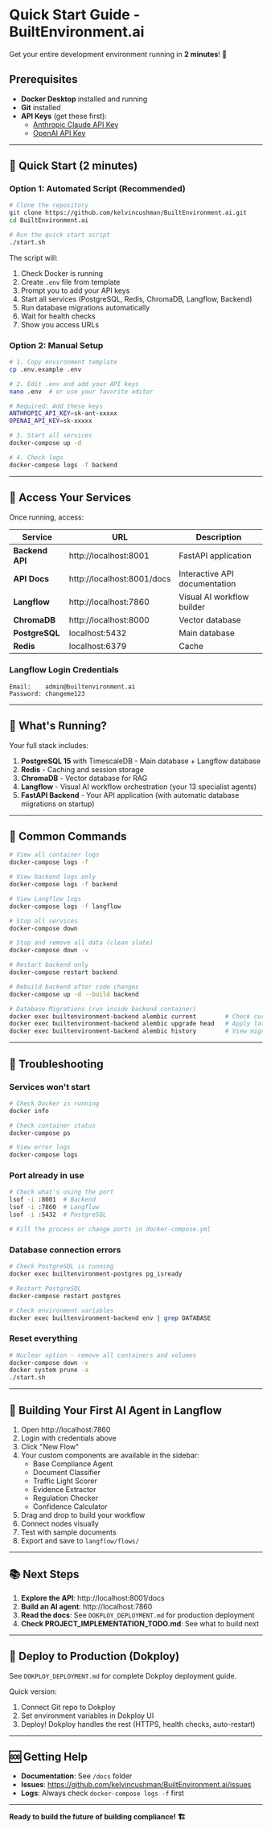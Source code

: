 # Quick Start Guide - BuiltEnvironment.ai

Get your entire development environment running in **2 minutes**! 🚀

## Prerequisites

- **Docker Desktop** installed and running
- **Git** installed
- **API Keys** (get these first):
  - [Anthropic Claude API Key](https://console.anthropic.com/)
  - [OpenAI API Key](https://platform.openai.com/)

---

## 🚀 Quick Start (2 minutes)

### Option 1: Automated Script (Recommended)

```bash
# Clone the repository
git clone https://github.com/kelvincushman/BuiltEnvironment.ai.git
cd BuiltEnvironment.ai

# Run the quick start script
./start.sh
```

The script will:
1. Check Docker is running
2. Create `.env` file from template
3. Prompt you to add your API keys
4. Start all services (PostgreSQL, Redis, ChromaDB, Langflow, Backend)
5. Run database migrations automatically
6. Wait for health checks
7. Show you access URLs

### Option 2: Manual Setup

```bash
# 1. Copy environment template
cp .env.example .env

# 2. Edit .env and add your API keys
nano .env  # or use your favorite editor

# Required: Add these keys
ANTHROPIC_API_KEY=sk-ant-xxxxx
OPENAI_API_KEY=sk-xxxxx

# 3. Start all services
docker-compose up -d

# 4. Check logs
docker-compose logs -f backend
```

---

## 📍 Access Your Services

Once running, access:

| Service | URL | Description |
|---------|-----|-------------|
| **Backend API** | http://localhost:8001 | FastAPI application |
| **API Docs** | http://localhost:8001/docs | Interactive API documentation |
| **Langflow** | http://localhost:7860 | Visual AI workflow builder |
| **ChromaDB** | http://localhost:8000 | Vector database |
| **PostgreSQL** | localhost:5432 | Main database |
| **Redis** | localhost:6379 | Cache |

### Langflow Login Credentials

```
Email:    admin@builtenvironment.ai
Password: changeme123
```

---

## 🎯 What's Running?

Your full stack includes:

1. **PostgreSQL 15** with TimescaleDB - Main database + Langflow database
2. **Redis** - Caching and session storage
3. **ChromaDB** - Vector database for RAG
4. **Langflow** - Visual AI workflow orchestration (your 13 specialist agents)
5. **FastAPI Backend** - Your API application (with automatic database migrations on startup)

---

## 📖 Common Commands

```bash
# View all container logs
docker-compose logs -f

# View backend logs only
docker-compose logs -f backend

# View Langflow logs
docker-compose logs -f langflow

# Stop all services
docker-compose down

# Stop and remove all data (clean slate)
docker-compose down -v

# Restart backend only
docker-compose restart backend

# Rebuild backend after code changes
docker-compose up -d --build backend

# Database Migrations (run inside backend container)
docker exec builtenvironment-backend alembic current        # Check current migration
docker exec builtenvironment-backend alembic upgrade head   # Apply latest migrations
docker exec builtenvironment-backend alembic history        # View migration history
```

---

## 🔧 Troubleshooting

### Services won't start
```bash
# Check Docker is running
docker info

# Check container status
docker-compose ps

# View error logs
docker-compose logs
```

### Port already in use
```bash
# Check what's using the port
lsof -i :8001  # Backend
lsof -i :7860  # Langflow
lsof -i :5432  # PostgreSQL

# Kill the process or change ports in docker-compose.yml
```

### Database connection errors
```bash
# Check PostgreSQL is running
docker exec builtenvironment-postgres pg_isready

# Restart PostgreSQL
docker-compose restart postgres

# Check environment variables
docker exec builtenvironment-backend env | grep DATABASE
```

### Reset everything
```bash
# Nuclear option - remove all containers and volumes
docker-compose down -v
docker system prune -a
./start.sh
```

---

## 🎨 Building Your First AI Agent in Langflow

1. Open http://localhost:7860
2. Login with credentials above
3. Click "New Flow"
4. Your custom components are available in the sidebar:
   - Base Compliance Agent
   - Document Classifier
   - Traffic Light Scorer
   - Evidence Extractor
   - Regulation Checker
   - Confidence Calculator
5. Drag and drop to build your workflow
6. Connect nodes visually
7. Test with sample documents
8. Export and save to `langflow/flows/`

---

## 📚 Next Steps

1. **Explore the API**: http://localhost:8001/docs
2. **Build an AI agent**: http://localhost:7860
3. **Read the docs**: See `DOKPLOY_DEPLOYMENT.md` for production deployment
4. **Check PROJECT_IMPLEMENTATION_TODO.md**: See what to build next

---

## 🚢 Deploy to Production (Dokploy)

See `DOKPLOY_DEPLOYMENT.md` for complete Dokploy deployment guide.

Quick version:
1. Connect Git repo to Dokploy
2. Set environment variables in Dokploy UI
3. Deploy! Dokploy handles the rest (HTTPS, health checks, auto-restart)

---

## 🆘 Getting Help

- **Documentation**: See `/docs` folder
- **Issues**: https://github.com/kelvincushman/BuiltEnvironment.ai/issues
- **Logs**: Always check `docker-compose logs -f` first

---

**Ready to build the future of building compliance! 🏗️**
